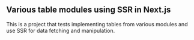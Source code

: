 ## Various table modules using SSR in Next.js

This is a project that tests implementing tables from various modules and use SSR for data fetching and manipulation.

